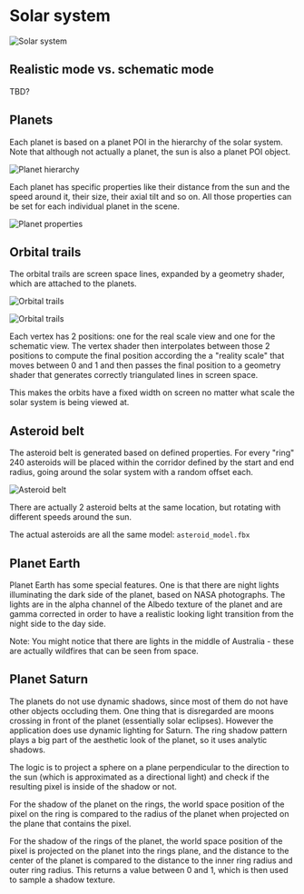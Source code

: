# Solar system

![Solar system](Images/ge_app_solar_system.png)

## Realistic mode vs. schematic mode

TBD?

## Planets

Each planet is based on a planet POI in the hierarchy of the solar system. Note that although not actually a planet, the sun is also a planet POI object.

![Planet hierarchy](Images/ge_unity_planet_hierarchy.png)

Each planet has specific properties like their distance from the sun and the speed around it, their size, their axial tilt and so on. All those properties can be set for each individual planet in the scene.

![Planet properties](Images/ge_unity_planet_properties.png)

## Orbital trails

The orbital trails are screen space lines, expanded by a geometry shader, which are attached to the planets.

![Orbital trails](Images/ge_unity_orbital_trails_hierarchy.png)

![Orbital trails](Images/ge_unity_orbital_trails.png)

Each vertex has 2 positions: one for the real scale view and one for the schematic view. The vertex shader then interpolates between those 2 positions to compute
the final position according the a "reality scale" that moves between 0 and 1 and then passes the final position to a geometry shader that generates correctly triangulated lines in screen space.

This makes the orbits have a fixed width on screen no matter what scale the solar system is being viewed at.

## Asteroid belt

The asteroid belt is generated based on defined properties. For every "ring" 240 asteroids will be placed within the corridor defined by the start and end radius, going around the solar system with a random offset each.

![Asteroid belt](Images/ge_unity_asteroid_belt.png)

There are actually 2 asteroid belts at the same location, but rotating with different speeds around the sun.

The actual asteroids are all the same model: `asteroid_model.fbx`

## Planet Earth

Planet Earth has some special features. One is that there are night lights illuminating the dark side of the planet, based on NASA photographs. The lights are in the alpha channel of the Albedo texture of the planet and are gamma corrected in order to have a realistic looking light transition from the night side to the day side.  

Note: You might notice that there are lights in the middle of Australia - these are actually wildfires that can be seen from space.

## Planet Saturn

The planets do not use dynamic shadows, since most of them do not have other objects occluding them. One thing that is disregarded are moons crossing in front of the planet (essentially solar eclipses). However the application does use dynamic lighting for Saturn. The ring shadow pattern plays a big part of the aesthetic look of the planet, so it uses analytic shadows.

The logic is to project a sphere on a plane perpendicular to the direction to the sun (which is  approximated as a directional light) and check if the resulting pixel is inside of the shadow or not.

For the shadow of the planet on the rings, the world space position of the pixel on the ring is compared to the radius of the planet when projected on the plane that contains the pixel.

For the shadow of the rings of the planet, the world space position of the pixel is projected on the planet into the rings plane, and the distance to the center of the planet is compared to the distance to the inner ring radius and outer ring radius. This returns a value between 0 and 1, which is then used to sample a shadow texture.